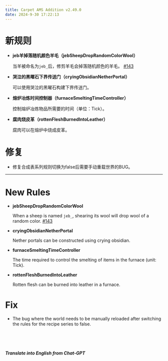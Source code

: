 ```yaml
---
title: Carpet AMS Addition v2.49.0
date: 2024-9-30 17:22:13
---
```


# 新规则

- **jeb羊掉落随机颜色羊毛（jebSheepDropRandomColorWool）**

  当羊被命名为`jeb_`后，修剪羊毛会掉落随机颜色的羊毛。 [#143](https://github.com/Minecraft-AMS/Carpet-AMS-Addition/issues/143)

- **哭泣的黑曜石下界传送门（cryingObsidianNetherPortal）**

  可以使用哭泣的黑曜石构建下界传送门。

- **熔炉冶炼时间控制器（furnaceSmeltingTimeController）**

  控制熔炉冶炼物品所需要的时间（单位：Tick）。
  
- **腐肉烧皮革（rottenFleshBurnedIntoLeather）**

  腐肉可以在熔炉中烧成皮革。



# 修复

- 修复合成表系列规则切换为false后需要手动重载世界的BUG。



---



# New Rules

- **jebSheepDropRandomColorWool**

  When a sheep is named `jeb_`, shearing its wool will drop wool of a random color. [#143](https://github.com/Minecraft-AMS/Carpet-AMS-Addition/issues/143)
  
- **cryingObsidianNetherPortal**

  Nether portals can be constructed using crying obsidian.

- **furnaceSmeltingTimeController**

  The time required to control the smelting of items in the furnace (unit: Tick).
  
- **rottenFleshBurnedIntoLeather**

  Rotten flesh can be burned into leather in a furnace.



# Fix

- The bug where the world needs to be manually reloaded after switching the rules for the recipe series to false.

&emsp;

&emsp;

***Translate into English from Chat-GPT***

